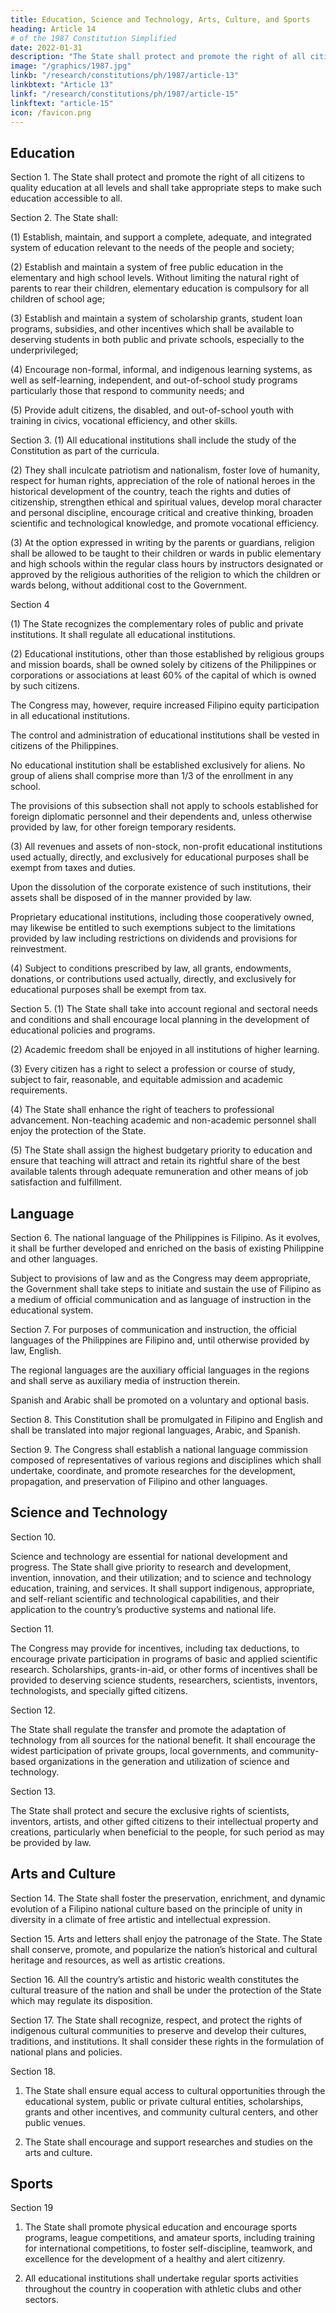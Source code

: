 ```yaml
---
title: Education, Science and Technology, Arts, Culture, and Sports
heading: Article 14
# of the 1987 Constitution Simplified
date: 2022-01-31
description: "The State shall protect and promote the right of all citizens to quality education at all levels and shall take appropriate steps to make such education accessible to all"
image: "/graphics/1987.jpg"
linkb: "/research/constitutions/ph/1987/article-13"
linkbtext: "Article 13"
linkf: "/research/constitutions/ph/1987/article-15"
linkftext: "article-15"
icon: /favicon.png
---
```



## Education

Section 1. The State shall protect and promote the right of all citizens to quality education at all levels and shall take appropriate steps to make such education accessible to all.

Section 2. The State shall:

(1) Establish, maintain, and support a complete, adequate, and integrated system of education relevant to the needs of the people and society;

(2) Establish and maintain a system of free public education in the elementary and high school levels. Without limiting the natural right of parents to rear their children, elementary education is compulsory for all children of school age;

(3) Establish and maintain a system of scholarship grants, student loan programs, subsidies, and other incentives which shall be available to deserving students in both public and private schools, especially to the underprivileged;

(4) Encourage non-formal, informal, and indigenous learning systems, as well as self-learning, independent, and out-of-school study programs particularly those that respond to community needs; and

(5) Provide adult citizens, the disabled, and out-of-school youth with training in civics, vocational efficiency, and other skills.

Section 3. (1) All educational institutions shall include the study of the Constitution as part of the curricula.

(2) They shall inculcate patriotism and nationalism, foster love of humanity, respect for human rights, appreciation of the role of national heroes in the historical development of the country, teach the rights and duties of citizenship, strengthen ethical and spiritual values, develop moral character and personal discipline, encourage critical and creative thinking, broaden scientific and technological knowledge, and promote vocational efficiency.

(3) At the option expressed in writing by the parents or guardians, religion shall be allowed to be taught to their children or wards in public elementary and high schools within the regular class hours by instructors designated or approved by the religious authorities of the religion to which the children or wards belong, without additional cost to the Government.

Section 4

(1) The State recognizes the complementary roles of public and private institutions. It  shall regulate all educational institutions.

(2) Educational institutions, other than those established by religious groups and mission boards, shall be owned solely by citizens of the Philippines or corporations or associations at least 60% of the capital of which is owned by such citizens. 

The Congress may, however, require increased Filipino equity participation in all educational institutions.

The control and administration of educational institutions shall be vested in citizens of the Philippines.

No educational institution shall be established exclusively for aliens. No group of aliens shall comprise more than 1/3 of the enrollment in any school. 

The provisions of this subsection shall not apply to schools established for foreign diplomatic personnel and their dependents and, unless otherwise provided by law, for other foreign temporary residents.

(3) All revenues and assets of non-stock, non-profit educational institutions used actually, directly, and exclusively for educational purposes shall be exempt from taxes and duties. 

Upon the dissolution of the corporate existence of such institutions, their assets shall be disposed of in the manner provided by law.

Proprietary educational institutions, including those cooperatively owned, may likewise be entitled to such exemptions subject to the limitations provided by law including restrictions on dividends and provisions for reinvestment.

(4) Subject to conditions prescribed by law, all grants, endowments, donations, or contributions used actually, directly, and exclusively for educational purposes shall be exempt from tax.

Section 5. (1) The State shall take into account regional and sectoral needs and conditions and shall encourage local planning in the development of educational policies and programs.

(2) Academic freedom shall be enjoyed in all institutions of higher learning.

(3) Every citizen has a right to select a profession or course of study, subject to fair, reasonable, and equitable admission and academic requirements.

(4) The State shall enhance the right of teachers to professional advancement. Non-teaching academic and non-academic personnel shall enjoy the protection of the State.

(5) The State shall assign the highest budgetary priority to education and ensure that teaching will attract and retain its rightful share of the best available talents through adequate remuneration and other means of job satisfaction and fulfillment.


## Language

Section 6. The national language of the Philippines is Filipino. As it evolves, it shall be further developed and enriched on the basis of existing Philippine and other languages.

Subject to provisions of law and as the Congress may deem appropriate, the Government shall take steps to initiate and sustain the use of Filipino as a medium of official communication and as language of instruction in the educational system.

Section 7. For purposes of communication and instruction, the official languages of the Philippines are Filipino and, until otherwise provided by law, English.

The regional languages are the auxiliary official languages in the regions and shall serve as auxiliary media of instruction therein.

Spanish and Arabic shall be promoted on a voluntary and optional basis.

Section 8. This Constitution shall be promulgated in Filipino and English and shall be translated into major regional languages, Arabic, and Spanish.

Section 9. The Congress shall establish a national language commission composed of representatives of various regions and disciplines which shall undertake, coordinate, and promote researches for the development, propagation, and preservation of Filipino and other languages.


## Science and Technology

Section 10. 

Science and technology are essential for national development and progress. The State shall give priority to research and development, invention, innovation, and their utilization; and to science and technology education, training, and services. It shall support indigenous, appropriate, and self-reliant scientific and technological capabilities, and their application to the country’s productive systems and national life.

Section 11. 

The Congress may provide for incentives, including tax deductions, to encourage private participation in programs of basic and applied scientific research. Scholarships, grants-in-aid, or other forms of incentives shall be provided to deserving science students, researchers, scientists, inventors, technologists, and specially gifted citizens.

Section 12. 

The State shall regulate the transfer and promote the adaptation of technology from all sources for the national benefit. It shall encourage the widest participation of private groups, local governments, and community-based organizations in the generation and utilization of science and technology.

Section 13. 

The State shall protect and secure the exclusive rights of scientists, inventors, artists, and other gifted citizens to their intellectual property and creations, particularly when beneficial to the people, for such period as may be provided by law.


## Arts and Culture

Section 14. The State shall foster the preservation, enrichment, and dynamic evolution of a Filipino national culture based on the principle of unity in diversity in a climate of free artistic and intellectual expression.

Section 15. Arts and letters shall enjoy the patronage of the State. The State shall conserve, promote, and popularize the nation’s historical and cultural heritage and resources, as well as artistic creations.

Section 16. All the country’s artistic and historic wealth constitutes the cultural treasure of the nation and shall be under the protection of the State which may regulate its disposition.

Section 17. The State shall recognize, respect, and protect the rights of indigenous cultural communities to preserve and develop their cultures, traditions, and institutions. It shall consider these rights in the formulation of national plans and policies.

Section 18. 

1. The State shall ensure equal access to cultural opportunities through the educational system, public or private cultural entities, scholarships, grants and other incentives, and community cultural centers, and other public venues.

2. The State shall encourage and support researches and studies on the arts and culture.


## Sports

Section 19

1. The State shall promote physical education and encourage sports programs, league competitions, and amateur sports, including training for international competitions, to foster self-discipline, teamwork, and excellence for the development of a healthy and alert citizenry.

2. All educational institutions shall undertake regular sports activities throughout the country in cooperation with athletic clubs and other sectors.

